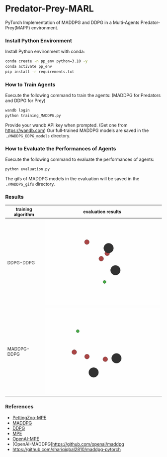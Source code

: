 # Predator-Prey-MARL
PyTorch Implementation of MADDPG and DDPG in a Multi-Agents Predator-Prey(MAPP) environment.

### Install Python Environment

Install Python environment with conda:

```bash
conda create -n pp_env python=3.10 -y
conda activate pp_env
pip install -r requirements.txt
```

### How to Train Agents

Execute the following command to train the agents: (MADDPG for Predators and DDPG for Prey)

```bash
wandb login
python training_MADDPG.py
```

Provide your wandb API key when prompted. (Get one from https://wandb.com)
Our full-trained MADDPG models are saved in the `./MADDPG_DDPG_models` directory.

### How to Evaluate the Performances of Agents

Execute the following command to evaluate the performances of agents:

```bash
python evaluation.py
```
The gifs of MADDPG models in the evaluation will be saved in the `./MADDPG_gifs` directory.

### Results

| training algorithm | evaluation results                                        |
|------------------|--------------------------------------------------------|
| DDPG-DDPG        | <img src="evaluate/DDPG_evaluate.gif" width="500"/>    |
| MADDPG-DDPG      | <img src="evaluate/MADDPG_evaluate.gif" width="500"/>  |


### References

- [PettingZoo-MPE](https://github.com/Farama-Foundation/PettingZoo)
- [MADDPG](http://arxiv.org/abs/1706.02275)
- [DDPG](http://arxiv.org/abs/1509.02971)
- [MPE](https://github.com/shariqiqbal2810/multiagent-particle-envs)
- [OpenAI-MPE](https://github.com/openai/multiagent-particle-envs)
- [OpenAI-MADDPG]https://github.com/openai/maddpg
- https://github.com/shariqiqbal2810/maddpg-pytorch